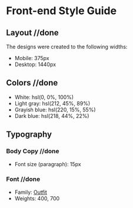 # Front-end Style Guide

## Layout    //done

The designs were created to the following widths:

- Mobile: 375px
- Desktop: 1440px

## Colors   //done

- White: hsl(0, 0%, 100%)
- Light gray: hsl(212, 45%, 89%)
- Grayish blue: hsl(220, 15%, 55%)
- Dark blue: hsl(218, 44%, 22%)

## Typography

### Body Copy     //done

- Font size (paragraph): 15px

### Font   //done

- Family: [Outfit](https://fonts.google.com/specimen/Outfit)
- Weights: 400, 700
